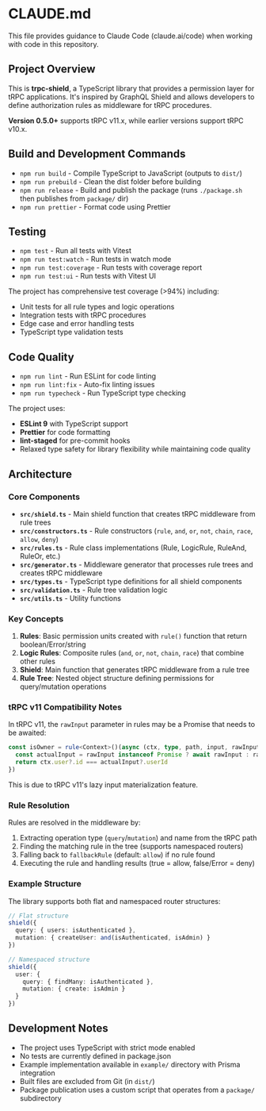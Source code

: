 # CLAUDE.md

This file provides guidance to Claude Code (claude.ai/code) when working with code in this repository.

## Project Overview

This is **trpc-shield**, a TypeScript library that provides a permission layer for tRPC applications. It's inspired by GraphQL Shield and allows developers to define authorization rules as middleware for tRPC procedures.

**Version 0.5.0+** supports tRPC v11.x, while earlier versions support tRPC v10.x.

## Build and Development Commands

- `npm run build` - Compile TypeScript to JavaScript (outputs to `dist/`)
- `npm run prebuild` - Clean the dist folder before building
- `npm run release` - Build and publish the package (runs `./package.sh` then publishes from `package/` dir)
- `npm run prettier` - Format code using Prettier

## Testing

- `npm test` - Run all tests with Vitest
- `npm run test:watch` - Run tests in watch mode
- `npm run test:coverage` - Run tests with coverage report
- `npm run test:ui` - Run tests with Vitest UI

The project has comprehensive test coverage (>94%) including:
- Unit tests for all rule types and logic operations
- Integration tests with tRPC procedures
- Edge case and error handling tests
- TypeScript type validation tests

## Code Quality

- `npm run lint` - Run ESLint for code linting
- `npm run lint:fix` - Auto-fix linting issues
- `npm run typecheck` - Run TypeScript type checking

The project uses:
- **ESLint 9** with TypeScript support
- **Prettier** for code formatting
- **lint-staged** for pre-commit hooks
- Relaxed type safety for library flexibility while maintaining code quality

## Architecture

### Core Components

- **`src/shield.ts`** - Main shield function that creates tRPC middleware from rule trees
- **`src/constructors.ts`** - Rule constructors (`rule`, `and`, `or`, `not`, `chain`, `race`, `allow`, `deny`)
- **`src/rules.ts`** - Rule class implementations (Rule, LogicRule, RuleAnd, RuleOr, etc.)
- **`src/generator.ts`** - Middleware generator that processes rule trees and creates tRPC middleware
- **`src/types.ts`** - TypeScript type definitions for all shield components
- **`src/validation.ts`** - Rule tree validation logic
- **`src/utils.ts`** - Utility functions

### Key Concepts

1. **Rules**: Basic permission units created with `rule()` function that return boolean/Error/string
2. **Logic Rules**: Composite rules (`and`, `or`, `not`, `chain`, `race`) that combine other rules
3. **Shield**: Main function that generates tRPC middleware from a rule tree
4. **Rule Tree**: Nested object structure defining permissions for query/mutation operations

### tRPC v11 Compatibility Notes

In tRPC v11, the `rawInput` parameter in rules may be a Promise that needs to be awaited:

```typescript
const isOwner = rule<Context>()(async (ctx, type, path, input, rawInput) => {
  const actualInput = rawInput instanceof Promise ? await rawInput : rawInput
  return ctx.user?.id === actualInput?.userId
})
```

This is due to tRPC v11's lazy input materialization feature.

### Rule Resolution

Rules are resolved in the middleware by:
1. Extracting operation type (`query`/`mutation`) and name from the tRPC path
2. Finding the matching rule in the tree (supports namespaced routers)
3. Falling back to `fallbackRule` (default: `allow`) if no rule found
4. Executing the rule and handling results (true = allow, false/Error = deny)

### Example Structure

The library supports both flat and namespaced router structures:

```typescript
// Flat structure
shield({
  query: { users: isAuthenticated },
  mutation: { createUser: and(isAuthenticated, isAdmin) }
})

// Namespaced structure  
shield({
  user: {
    query: { findMany: isAuthenticated },
    mutation: { create: isAdmin }
  }
})
```

## Development Notes

- The project uses TypeScript with strict mode enabled
- No tests are currently defined in package.json
- Example implementation available in `example/` directory with Prisma integration
- Built files are excluded from Git (in `dist/`)
- Package publication uses a custom script that operates from a `package/` subdirectory